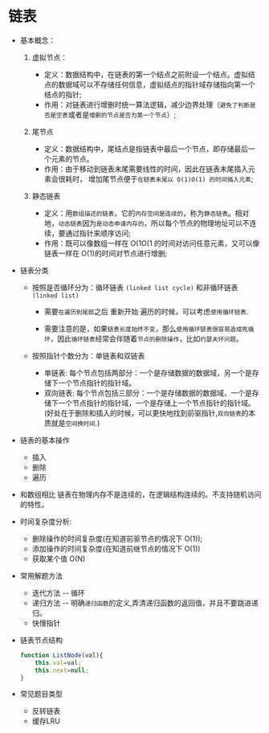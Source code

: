 # 链表

* 基本概念：

    1. 虚拟节点：

        * 定义：数据结构中，在链表的第一个结点之前附设一个结点。虚拟结点的数据域可以不存储任何信息，虚拟结点的指针域存储指向第一个结点的指针;
        * 作用：对链表进行增删时统一算法逻辑，减少边界处理（`避免了判断是否是空表`或者是`增删的节点是否为第一个节点`）;

    2. 尾节点

        * 定义：数据结构中，尾结点是指链表中最后一个节点，即存储最后一个元素的节点。
        * 作用：由于移动到链表末尾需要线性的时间，因此在链表末尾插入元素会很耗时， 增加尾节点便于`在链表末尾以 O(1)O(1) 的时间插入元素`;

    3. 静态链表

        * 定义：用`数组描述的链表`，它的`内存空间是连续的`，称为`静态链表`。相对地，`动态链表`因为`是动态申请内存的`，所以每个节点的物理地址可以不连续，要通过指针来顺序访问;
        * 作用：既可以像数组一样在 O(1O(1 的时间对访问任意元素，又可以像链表一样在 O(1)的时间对节点进行增删;

* 链表分类
    * 按照是否循环分为：循环链表 `(linked list cycle)` 和非循环链表 `(linked list)`

        * 需要`在遍历到尾部`之后 重新开始 遍历的时候，可以考虑`使用循环链表`.

        * 需要注意的是，如果`链表长度始终不变`，那么`使用循环链表很容易造成死循环`，因此`循环链表`经常会伴随着`节点的删除操作`，比如`约瑟夫环问题`。

    * 按照指针个数分为：单链表和双链表
        * 单链表: 每个节点包括两部分：一个是存储数据的数据域，另一个是存储下一个节点指针的指针域。
        * 双向链表: 每个节点包括三部分：一个是存储数据的数据域，一个是存储下一个节点指针的指针域，一个是存储上一个节点指针的指针域。(好处在于删除和插入的时候，可以更快地找到前驱指针,`双向链表`的本质就是`空间换时间`.)

* 链表的基本操作
    * 插入
    * 删除
    * 遍历
* 和数组相比
链表在物理内存不是连续的，在逻辑结构连续的。不支持随机访问的特性。

* 时间复杂度分析:
    * 删除操作的时间复杂度(在知道前驱节点的情况下 O(1));
    * 添加操作的时间复杂度(在知道前继节点的情况下 O(1))
    * 获取某个值 O(N)

* 常用解题方法
    * 迭代方法 -- 循环
    * 递归方法  -- 明确`递归函数`的定义,弄清递归函数的返回值，并且不要跳进递归。
    * 快慢指针
    

* 链表节点结构
    ```js
    function ListNode(val){
        this.val=val;
        this.next=null;
    }
    ```

* 常见题目类型
    * 反转链表  
    * 缓存LRU
    


